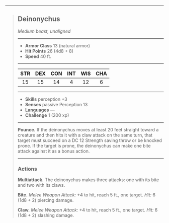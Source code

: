 ***
> ## Deinonychus
> *Medium beast, unaligned*
> 
> ***
> 
> - **Armor Class** 13 (natural armor)
> - **Hit Points** 26 (4d8 + 8)
> - **Speed** 40 ft.
> 
> ***
> 
> |STR|DEX|CON|INT|WIS|CHA|
> |:---:|:---:|:---:|:---:|:---:|:---:|
> |15|15|14|4|12|6|
> 
> ***
> 
> - **Skills** perception +3
> - **Senses** passive Perception 13
> - **Languages** —
> - **Challenge** 1 (200 xp)
> 
> ***
> 
> **Pounce.** If the deinonychus moves at least 20 feet straight toward a creature and then hits it with a claw attack on the same turn, that target must succeed on a DC 12 Strength saving throw or be knocked prone. If the target is prone, the deinonychus can make one bite attack against it as a bonus action.
> 
> ***
> 
> ### Actions
> **Multiattack.** The deinonychus makes three attacks: one with its bite and two with its claws.
> 
> **Bite.** *Melee Weapon Attack:* +4 to hit, reach 5 ft., one target. *Hit:* 6 (1d8 + 2) piercing damage.
> 
> **Claw.** *Melee Weapon Attack:* +4 to hit, reach 5 ft., one target. *Hit:* 6 (1d8 + 2) slashing damage.